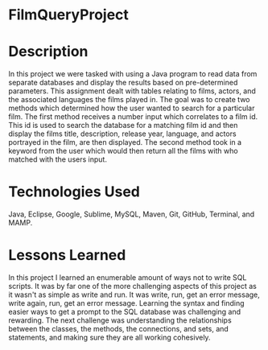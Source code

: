 # FilmQueryProject

# Description
In this project we were tasked with using a Java program to read data from separate databases and display the results based on pre-determined parameters. This assignment dealt with tables relating to films, actors, and the associated languages the films played in. The goal was to create two methods which determined how the user wanted to search for a particular film. The first method receives a number input which correlates to a film id. This id is used to search the database for a matching film id and then display the films title, description, release year, language, and actors portrayed in the film, are then displayed. The second method took in a keyword from the user which would then return all the films with who matched with the users input. 

# Technologies Used
Java, Eclipse, Google, Sublime, MySQL, Maven, Git, GitHub, Terminal, and MAMP.

# Lessons Learned
In this project I learned an enumerable amount of ways not to write SQL scripts. It was by far one of the more challenging aspects of this project as it wasn't as simple as write and run. It was write, run, get an error message, write again, run, get an error message. Learning the syntax and finding easier ways to get a prompt to the SQL database was challenging and rewarding. The next challenge was understanding the relationships between the classes, the methods, the connections, and sets, and statements, and making sure they are all working cohesively. 

